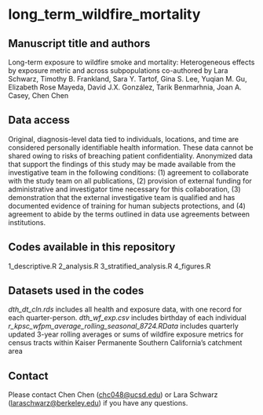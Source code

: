 # long_term_wildfire_mortality

## Manuscript title and authors

Long-term exposure to wildfire smoke and mortality: Heterogeneous effects by exposure metric and across subpopulations
co-authored by Lara Schwarz, Timothy B. Frankland, Sara Y. Tartof, Gina S. Lee, Yuqian M. Gu, Elizabeth Rose Mayeda, David J.X. González, Tarik Benmarhnia, Joan A. Casey, Chen Chen

## Data access

Original, diagnosis-level data tied to individuals, locations, and time are considered personally identifiable health information. These data cannot be shared owing to risks of breaching patient confidentiality. Anonymized data that support the findings of this study may be made available from the investigative team in the following conditions: (1) agreement to collaborate with the study team on all publications, (2) provision of external funding for administrative and investigator time necessary for this collaboration, (3) demonstration that the external investigative team is qualified and has documented evidence of training for human subjects protections, and (4) agreement to abide by the terms outlined in data use agreements between institutions.

## Codes available in this repository
1_descriptive.R
2_analysis.R
3_stratified_analysis.R
4_figures.R

## Datasets used in the codes
_dth_dt_cln.rds_ includes all health and exposure data, with one record for each quarter-person.
_dth_wf_exp.csv_ includes birthday of each individual 
_r_kpsc_wfpm_average_rolling_seasonal_8724.RData_ includes quarterly updated 3-year rolling averages or sums of wildfire exposure metrics for census tracts within Kaiser Permanente Southern California’s catchment area

## Contact 
Please contact Chen Chen (chc048@ucsd.edu) or Lara Schwarz (laraschwarz@berkeley.edu) if you have any questions.

